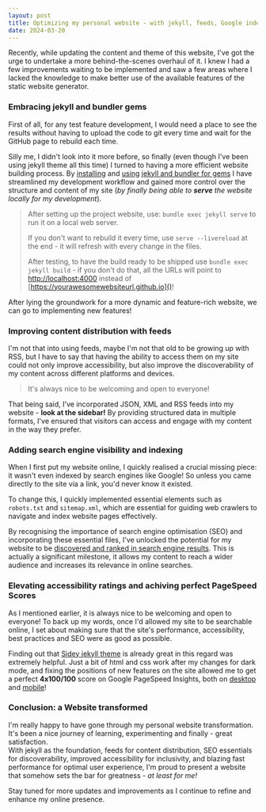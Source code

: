 ```yaml
---
layout: post
title: Optimizing my personal website - with jekyll, feeds, Google indexing, and perfect PageSpeed scores
date: 2024-03-20
---
```


Recently, while updating the content and theme of this website, I've got the urge to undertake a more behind-the-scenes overhaul of it. 
I knew I had a few improvements waiting to be implemented and saw a few areas where I lacked the knowledge to make better use of the available features of the static website generator. 

### Embracing jekyll and bundler gems

First of all, for any test feature development, I would need a place to see the results without having to upload the code to git every time and wait for the GitHub page to rebuild each time. 

Silly me, I didn't look into it more before, so finally (even though I've been using jekyll theme all this time) I turned to having a more efficient website building process. 
By [installing](https://jekyllrb.com/docs/installation/) and [using](https://jekyllrb.com/docs/step-by-step/01-setup/) [jekyll and bundler for gems](https://jekyllrb.com/docs/ruby-101/) I have streamlined my development workflow and gained more control over the structure and content of my site (*by finally being able to **serve** the website locally for my development*). 

> After setting up the project website, use: `bundle exec jekyll serve` to run it on a local web server. 
> 
> If you don't want to rebuild it every time, use `serve --livereload` at the end - it will refresh with every change in the files. 
> 
> After testing, to have the build ready to be shipped use `bundle exec jekyll build` - if you don't do that, all the URLs will point to [http://localhost:4000]() instead of [https://yourawesomewebsiteurl.github.io]()! 

After lying the groundwork for a more dynamic and feature-rich website, we can go to implementing new features! 

### Improving content distribution with feeds

I'm not that into using feeds, maybe I'm not that old to be growing up with RSS, but I have to say that having the ability to access them on my site could not only improve accessibility, but also improve the discoverability of my content across different platforms and devices.  

> It's always nice to be welcoming and open to everyone! 

That being said, I've incorporated JSON, XML and RSS feeds into my website - **look at the sidebar!** By providing structured data in multiple formats, I've ensured that visitors can access and engage with my content in the way they prefer. 

### Adding search engine visibility and indexing

When I first put my website online, I quickly realised a crucial missing piece: it wasn't even indexed by search engines like Google! So unless you came directly to the site via a link, you'd never know it existed.   

To change this, I quickly implemented essential elements such as `robots.txt` and `sitemap.xml`, which are essential for guiding web crawlers to navigate and index website pages effectively. 

By recognising the importance of search engine optimisation (SEO) and incorporating these essential files, I've unlocked the potential for my website to be [discovered and ranked in search engine results](https://www.google.com/search?q=konrad+rydzak+personal+website). This is actually a significant milestone, it allows my content to reach a wider audience and increases its relevance in online searches.

### Elevating accessibility ratings and achiving perfect PageSpeed Scores

As I mentioned earlier, it is always nice to be welcoming and open to everyone! To back up my words, once I'd allowed my site to be searchable online, I set about making sure that the site's performance, accessibility, best practices and SEO were as good as possible.  

Finding out that [Sidey jekyll theme](https://github.com/ronv/sidey) is already great in this regard was extremely helpful. Just a bit of html and css work after my changes for dark mode, and fixing the positions of new features on the site allowed me to get a perfect **4x100/100** score on Google PageSpeed Insights, both on [desktop](https://pagespeed.web.dev/analysis/https-konradrydzak-github-io/l4m52u9rol?form_factor=desktop) and [mobile](https://pagespeed.web.dev/analysis/https-konradrydzak-github-io/l4m52u9rol?form_factor=mobile)!

### Conclusion: a Website transformed

I'm really happy to have gone through my personal website transformation. It's been a nice journey of learning, experimenting and finally - great satisfaction.  
With jekyll as the foundation, feeds for content distribution, SEO essentials for discoverability, improved accessibility for inclusivity, and blazing fast performance for optimal user experience, I'm proud to present a website that somehow sets the bar for greatness - *at least for me!* 

Stay tuned for more updates and improvements as I continue to refine and enhance my online presence. 
